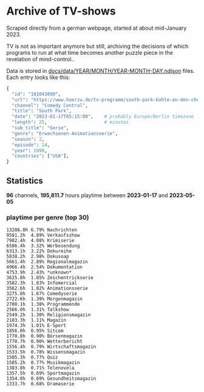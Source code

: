 # Archive of TV-shows

Scraped directly from a german webpage, started at about mid-January 2023.

TV is not as important anymore but still, archiving the decisions of which programs to run at what time
becomes another puzzle piece in the revelation of mind-control.. 

Data is stored in [docs/data/YEAR/MONTH/YEAR-MONTH-DAY.ndjson](docs/data/) files. 
Each entry looks like this:

```python
{
  "id": "181043890", 
  "url": "https://www.hoerzu.de/tv-programm/south-park-kohle-an-den-chefkoch/bid_181043890/", 
  "channel": "Comedy Central", 
  "title": "South Park", 
  "date": "2023-01-17T05:15:00",    # probably Europe/Berlin timezone 
  "length": 25,                     # minutes 
  "sub_title": "Serie", 
  "genre": "Erwachsenen-Animationsserie", 
  "season": 2, 
  "episode": 14, 
  "year": 1998, 
  "countries": ["USA"],
}
```

## Statistics

**96** channels, **195,811.7** hours playtime between **2023-01-17** and **2023-05-05**


### playtime per genre (top 30)

    13286.0h 6.79% Nachrichten
    9581.2h  4.89% Verkaufsshow
    7982.4h  4.08% Krimiserie
    6506.4h  3.32% Werbesendung
    6313.1h  3.22% Dokureihe
    5838.2h  2.98% Dokusoap
    5661.4h  2.89% Regionalmagazin
    4966.4h  2.54% Dokumentation
    4753.9h  2.43% *unknown*
    3625.8h  1.85% Zeichentrickserie
    3582.3h  1.83% Infomercial
    3562.6h  1.82% Animationsserie
    3275.8h  1.67% Comedyserie
    2722.6h  1.39% Morgenmagazin
    2708.1h  1.38% Programmende
    2566.0h  1.31% Talkshow
    2549.2h  1.30% Religionsmagazin
    2183.3h  1.11% Magazin
    1974.3h  1.01% E-Sport
    1856.0h  0.95% Sitcom
    1770.8h  0.90% Börsenmagazin
    1770.7h  0.90% Wetterbericht
    1556.4h  0.79% Wirtschaftsmagazin
    1533.5h  0.78% Wissensmagazin
    1505.3h  0.77% Quiz
    1505.2h  0.77% Musikmagazin
    1383.8h  0.71% Telenovela
    1357.5h  0.69% Sportmagazin
    1354.0h  0.69% Gesundheitsmagazin
    1333.7h  0.68% Dramaserie
